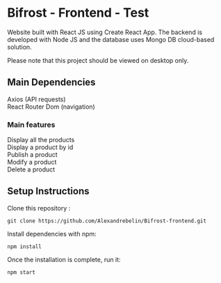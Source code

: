 # Bifrost - Frontend - Test

Website built with React JS using Create React App. The backend is developed with Node JS and the database uses Mongo DB cloud-based solution.

Please note that this project should be viewed on desktop only.

## Main Dependencies

Axios (API requests)
<br />
React Router Dom (navigation)


### Main features

Display all the products
<br />
Display a product by id
<br />
Publish a product
<br />
Modify a product
<br />
Delete a product


## Setup Instructions

Clone this repository :

```
git clone https://github.com/Alexandrebelin/Bifrost-frontend.git
```

Install dependencies with npm:

```
npm install
```

Once the installation is complete, run it:

```
npm start
```

